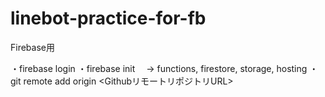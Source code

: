 # linebot-practice-for-fb
Firebase用

・firebase login
・firebase init
　→ functions, firestore, storage, hosting
 ・git remote add origin <GithubリモートリポジトリURL>
 
